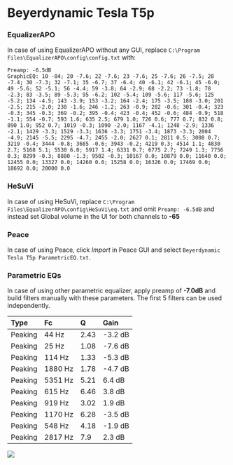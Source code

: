 # Beyerdynamic Tesla T5p

### EqualizerAPO
In case of using EqualizerAPO without any GUI, replace `C:\Program Files\EqualizerAPO\config\config.txt`
with:
```
Preamp: -6.5dB
GraphicEQ: 10 -84; 20 -7.6; 22 -7.6; 23 -7.6; 25 -7.6; 26 -7.5; 28 -7.4; 30 -7.3; 32 -7.1; 35 -6.7; 37 -6.4; 40 -6.1; 42 -6.1; 45 -6.0; 49 -5.6; 52 -5.1; 56 -4.4; 59 -3.8; 64 -2.9; 68 -2.2; 73 -1.8; 78 -2.3; 83 -3.5; 89 -5.3; 95 -6.2; 102 -5.4; 109 -5.6; 117 -5.6; 125 -5.2; 134 -4.5; 143 -3.9; 153 -3.2; 164 -2.4; 175 -3.5; 188 -3.0; 201 -2.5; 215 -2.0; 230 -1.6; 246 -1.2; 263 -0.9; 282 -0.6; 301 -0.4; 323 -0.3; 345 -0.3; 369 -0.2; 395 -0.4; 423 -0.4; 452 -0.6; 484 -0.9; 518 -1.1; 554 -0.7; 593 1.6; 635 2.5; 679 1.0; 726 0.6; 777 0.7; 832 0.8; 890 1.0; 952 0.7; 1019 -0.3; 1090 -2.0; 1167 -4.1; 1248 -2.9; 1336 -2.1; 1429 -3.3; 1529 -3.3; 1636 -3.3; 1751 -3.4; 1873 -3.3; 2004 -4.9; 2145 -5.5; 2295 -4.7; 2455 -2.0; 2627 0.1; 2811 0.5; 3008 0.7; 3219 -0.4; 3444 -0.8; 3685 -0.6; 3943 -0.2; 4219 0.3; 4514 1.1; 4830 2.7; 5168 5.1; 5530 6.0; 5917 1.4; 6331 0.7; 6775 2.7; 7249 1.3; 7756 0.3; 8299 -0.3; 8880 -1.3; 9502 -0.3; 10167 0.0; 10879 0.0; 11640 0.0; 12455 0.0; 13327 0.0; 14260 0.0; 15258 0.0; 16326 0.0; 17469 0.0; 18692 0.0; 20000 0.0
```

### HeSuVi
In case of using HeSuVi, replace `C:\Program Files\EqualizerAPO\config\HeSuVi\eq.txt` and omit `Preamp:
-6.5dB` and instead set Global volume in the UI for both channels to **-65**

### Peace
In case of using Peace, click *Import* in Peace GUI and select `Beyerdynamic Tesla T5p ParametricEQ.txt`.

### Parametric EQs
In case of using other parametric equalizer, apply preamp of **-7.0dB** and build filters manually with
these parameters. The first 5 filters can be used independently.

| Type    | Fc      |    Q | Gain    |
|:--------|:--------|:-----|:--------|
| Peaking | 44 Hz   | 2.43 | -3.2 dB |
| Peaking | 25 Hz   | 1.08 | -7.6 dB |
| Peaking | 114 Hz  | 1.33 | -5.3 dB |
| Peaking | 1880 Hz | 1.78 | -4.7 dB |
| Peaking | 5351 Hz | 5.21 | 6.4 dB  |
| Peaking | 615 Hz  | 6.46 | 3.8 dB  |
| Peaking | 919 Hz  | 3.02 | 1.9 dB  |
| Peaking | 1170 Hz | 6.28 | -3.5 dB |
| Peaking | 548 Hz  | 4.18 | -1.9 dB |
| Peaking | 2817 Hz | 7.9  | 2.3 dB  |

![](https://raw.githubusercontent.com/jaakkopasanen/AutoEq/master/results/headphonecom/sbaf-serious/Beyerdynamic%20Tesla%20T5p/Beyerdynamic%20Tesla%20T5p.png)